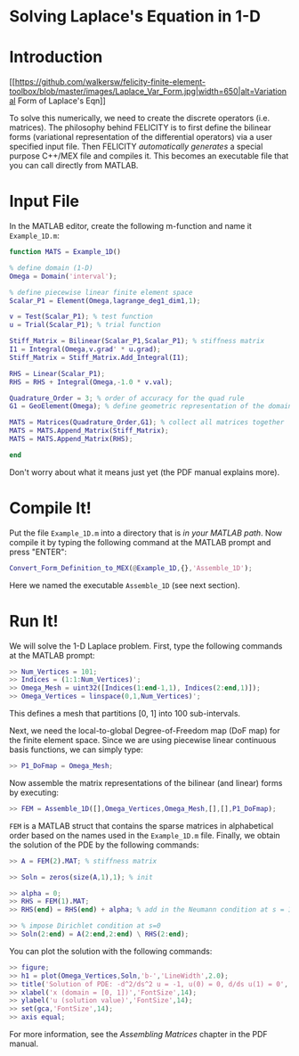 Solving Laplace's Equation in 1-D
=================================

# Introduction

[[https://github.com/walkersw/felicity-finite-element-toolbox/blob/master/images/Laplace_Var_Form.jpg|width=650|alt=Variational Form of Laplace's Eqn]]

To solve this numerically, we need to create the discrete operators (i.e. matrices). The philosophy behind FELICITY is to first define the bilinear forms (variational representation of the differential operators) via a user specified input file. Then FELICITY *automatically generates* a special purpose C++/MEX file and compiles it. This becomes an executable file that you can call directly from MATLAB. 

# Input File

In the MATLAB editor, create the following m-function and name it `Example_1D.m`:

```matlab
function MATS = Example_1D()

% define domain (1-D)
Omega = Domain('interval');

% define piecewise linear finite element space
Scalar_P1 = Element(Omega,lagrange_deg1_dim1,1);

v = Test(Scalar_P1); % test function
u = Trial(Scalar_P1); % trial function

Stiff_Matrix = Bilinear(Scalar_P1,Scalar_P1); % stiffness matrix
I1 = Integral(Omega,v.grad' * u.grad);
Stiff_Matrix = Stiff_Matrix.Add_Integral(I1);

RHS = Linear(Scalar_P1);
RHS = RHS + Integral(Omega,-1.0 * v.val);

Quadrature_Order = 3; % order of accuracy for the quad rule
G1 = GeoElement(Omega); % define geometric representation of the domain

MATS = Matrices(Quadrature_Order,G1); % collect all matrices together
MATS = MATS.Append_Matrix(Stiff_Matrix);
MATS = MATS.Append_Matrix(RHS);

end 
```

Don't worry about what it means just yet (the PDF manual explains more). 

# Compile It!

Put the file `Example_1D.m` into a directory that is *in your MATLAB path*.  Now compile it by typing the following command at the MATLAB prompt and press "ENTER":

```matlab
Convert_Form_Definition_to_MEX(@Example_1D,{},'Assemble_1D');
```

Here we named the executable `Assemble_1D` (see next section).

# Run It!

We will solve the 1-D Laplace problem. First, type the following commands at the MATLAB prompt:

```matlab
>> Num_Vertices = 101;
>> Indices = (1:1:Num_Vertices)';
>> Omega_Mesh = uint32([Indices(1:end-1,1), Indices(2:end,1)]);
>> Omega_Vertices = linspace(0,1,Num_Vertices)';
```

This defines a mesh that partitions [0, 1] into 100 sub-intervals.

Next, we need the local-to-global Degree-of-Freedom map (DoF map) for the finite element space. Since we are using piecewise linear continuous basis functions, we can simply type:

```matlab
>> P1_DoFmap = Omega_Mesh;
```

Now assemble the matrix representations of the bilinear (and linear) forms by executing:

```matlab
>> FEM = Assemble_1D([],Omega_Vertices,Omega_Mesh,[],[],P1_DoFmap);
```

`FEM` is a MATLAB struct that contains the sparse matrices in alphabetical order based on the names used in the `Example_1D.m` file. Finally, we obtain the solution of the PDE by the following commands:

```matlab
>> A = FEM(2).MAT; % stiffness matrix

>> Soln = zeros(size(A,1),1); % init

>> alpha = 0;
>> RHS = FEM(1).MAT;
>> RHS(end) = RHS(end) + alpha; % add in the Neumann condition at s = 1

>> % impose Dirichlet condition at s=0
>> Soln(2:end) = A(2:end,2:end) \ RHS(2:end);
```

You can plot the solution with the following commands:

```matlab
>> figure;
>> h1 = plot(Omega_Vertices,Soln,'b-','LineWidth',2.0);
>> title('Solution of PDE: -d^2/ds^2 u = -1, u(0) = 0, d/ds u(1) = 0','FontSize',14);
>> xlabel('x (domain = [0, 1])','FontSize',14);
>> ylabel('u (solution value)','FontSize',14);
>> set(gca,'FontSize',14);
>> axis equal;
```

For more information, see the *Assembling Matrices* chapter in the PDF manual. 